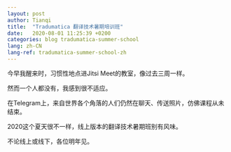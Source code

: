 ```yaml
---
layout: post
author: Tianqi
title:  "Tradumatica 翻译技术暑期培训班"
date:   2020-08-01 11:25:39 +0200
categories: blog tradumatica-summer-school
lang: zh-CN
lang-ref: tradumatica-summer-school-zh
---
```

今早我醒来时，习惯性地点进Jitsi Meet的教室，像过去三周一样。

然而一个人都没有，我感到很不适应。

在Telegram上，来自世界各个角落的人们仍然在聊天、传送照片，仿佛课程从未结束。

2020这个夏天很不一样，线上版本的翻译技术暑期班别有风味。

不论线上或线下，各位明年见。 
